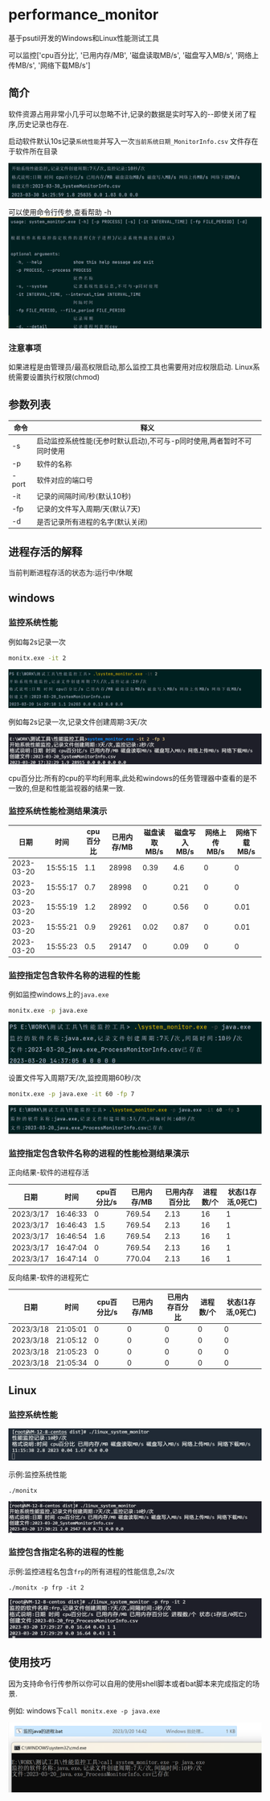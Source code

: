 # performance_monitor

基于psutil开发的Windows和Linux性能测试工具

可以监控['cpu百分比', '已用内存/MB', '磁盘读取MB/s', '磁盘写入MB/s', '网络上传MB/s', '网络下载MB/s']

## 简介

软件资源占用非常小几乎可以忽略不计,记录的数据是实时写入的--即使关闭了程序,历史记录也存在.

启动软件默认10s记录`系统性能`并写入一次`当前系统日期_MonitorInfo.csv` 文件存在于软件所在目录

![image-20230330142635573](README.assets/image-20230330142635573.png)	

可以使用命令行传参,查看帮助 -h
![image-20230320143621885](README.assets/image-20230320143621885.png)

### 注意事项

如果进程是由管理员/最高权限启动,那么监控工具也需要用对应权限启动.
Linux系统需要设置执行权限(chmod)

## 参数列表

| 命令  | 释义                                                         |
| ----- | ------------------------------------------------------------ |
| -s    | 启动监控系统性能(无参时默认启动),不可与-p同时使用,两者暂时不可同时使用 |
| -p    | 软件的名称                                                   |
| -port | 软件对应的端口号                                             |
| -it   | 记录的间隔时间/秒(默认10秒)                                  |
| -fp   | 记录的文件写入周期/天(默认7天)                               |
| -d    | 是否记录所有进程的名字(默认关闭)                             |

## 进程存活的解释

当前判断进程存活的状态为:运行中/休眠

## windows

### 监控系统性能

例如每2s记录一次

```bash
monitx.exe -it 2
```

![image-20230320142934944](README.assets/image-20230320142934944.png)	

例如每2s记录一次,记录文件创建周期:3天/次

![image-20230320173238307](README.assets/image-20230320173238307.png)

cpu百分比:所有的cpu的平均利用率,此处和windows的任务管理器中查看的是不一致的,但是和性能监视器的结果一致.

### 监控系统性能检测结果演示

| 日期       | 时间     | cpu百分比 | 已用内存/MB | 磁盘读取MB/s | 磁盘写入MB/s | 网络上传MB/s | 网络下载MB/s |
| ---------- | -------- | --------- | ----------- | ------------ | ------------ | ------------ | ------------ |
| 2023-03-20 | 15:55:15 | 1.1       | 28998       | 0.39         | 4.6          | 0            | 0            |
| 2023-03-20 | 15:55:17 | 0.7       | 28998       | 0            | 0.21         | 0            | 0            |
| 2023-03-20 | 15:55:19 | 1.2       | 28992       | 0            | 0.56         | 0            | 0.01         |
| 2023-03-20 | 15:55:21 | 0.9       | 29261       | 0.02         | 0.87         | 0            | 0.01         |
| 2023-03-20 | 15:55:23 | 0.5       | 29147       | 0            | 0.09         | 0            | 0            |

### 监控指定包含软件名称的进程的性能

例如监控windows上的`java.exe`

```bash
monitx.exe -p java.exe
```

![image-20230320143716654](README.assets/image-20230320143716654.png)		

设置文件写入周期7天/次,监控周期60秒/次

```bash
monitx.exe -p java.exe -it 60 -fp 7
```

![image-20230320143955476](README.assets/image-20230320143955476.png)	

### 监控指定包含软件名称的进程的性能检测结果演示

正向结果-软件的进程存活

| 日期      | 时间     | cpu百分比/s | 已用内存/MB | 已用内存百分比 | 进程数/个 | 状态(1存活,0死亡) |
| --------- | -------- | ----------- | ----------- | -------------- | --------- |-------------|
| 2023/3/17 | 16:46:33 | 0           | 769.54      | 2.13           | 16        | 1           |
| 2023/3/17 | 16:46:43 | 1.5         | 769.54      | 2.13           | 16        | 1           |
| 2023/3/17 | 16:46:54 | 1.6         | 769.54      | 2.13           | 16        | 1           |
| 2023/3/17 | 16:47:04 | 0           | 769.54      | 2.13           | 16        | 1           |
| 2023/3/17 | 16:47:14 | 0           | 770.04      | 2.13           | 16        | 1           |

反向结果-软件的进程死亡

| 日期      | 时间     | cpu百分比/s | 已用内存/MB | 已用内存百分比 | 进程数/个 | 状态(1存活,0死亡) |
| --------- | -------- | ----------- | ----------- | -------------- | --------- | ------------- |
| 2023/3/18 | 21:05:01 | 0           | 0           | 0              | 0         | 0             |
| 2023/3/18 | 21:05:12 | 0           | 0           | 0              | 0         | 0             |
| 2023/3/18 | 21:05:23 | 0           | 0           | 0              | 0         | 0             |
| 2023/3/18 | 21:05:34 | 0           | 0           | 0              | 0         | 0             |



## Linux

### 监控系统性能

![image-20230301111624015](README.assets/image-20230301111624015.png)

示例:监控系统性能

```shell
./monitx
```

![image-20230320173028422](README.assets/image-20230320173028422.png)	

### 监控包含指定名称的进程的性能

示例:监控进程名包含`frp`的所有进程的性能信息,2s/次

```
./monitx -p frp -it 2
```

![image-20230320172938449](README.assets/image-20230320172938449.png)	



## 使用技巧

因为支持命令行传参所以你可以自用的使用shell脚本或者bat脚本来完成指定的场景.

例如: windows下`call monitx.exe -p java.exe`

![image-20230320144220703](README.assets/image-20230320144220703.png)	
